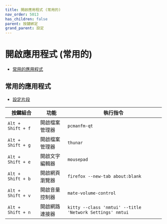 ```yaml
---
title: 開啟應用程式 (常用的)
nav_order: 5013
has_children: false
parent: 按鍵綁定
grand_parent: 設定
---
```



# 開啟應用程式 (常用的)

* [常用的應用程式](#常用的應用程式)




## 常用的應用程式

* [設定片段](https://github.com/samwhelp/fedora-labwc-adjustment/blob/main/prototype/main/labwc-config/Main/asset/overlay/etc/skel/.config/labwc/rc.xml#L193-L210)


| 按鍵組合          | 功能           | 執行指令                        |
| ----------------- | -------------- | ------------------------------- |
| `Alt + Shift + f` | 開啟檔案管理器 | `pcmanfm-qt`                    |
| `Alt + Shift + g` | 開啟檔案管理器 | `thunar`                        |
| `Alt + Shift + e` | 開啟文字編輯器 | `mousepad`                      |
| `Alt + Shift + b` | 開啟網頁瀏覽器 | `firefox --new-tab about:blank` |
| `Alt + Shift + v` | 開啟音量控制器 | `mate-volume-control`           |
| `Alt + Shift + n` | 開啟網路連接器 | `kitty --class 'nmtui' --title 'Network Settings' nmtui`          |
